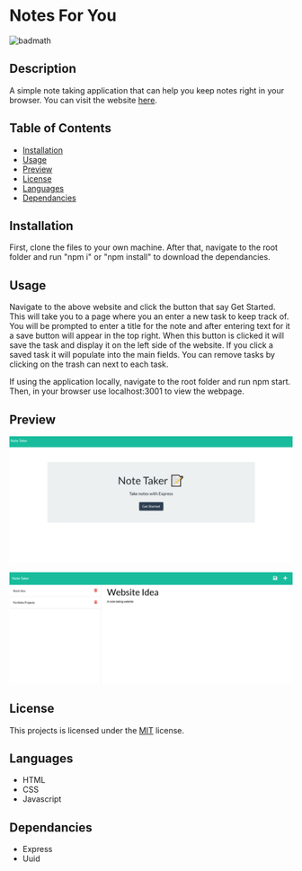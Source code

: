 # Notes For You

![badmath](https://img.shields.io/badge/License-MIT-informational)

## Description

A simple note taking application that can help you keep notes right in your browser. You can visit the website [here](https://shielded-eyrie-05655.herokuapp.com/).

## Table of Contents

* [Installation](#installation)
* [Usage](#usage)
* [Preview](#preview)
* [License](#license)
* [Languages](#languages)
* [Dependancies](#dependancies)

## Installation

First, clone the files to your own machine. After that, navigate to the root folder and run "npm i" or "npm install" to download the dependancies.

## Usage

Navigate to the above website and click the button that say Get Started. This will take you to a page where you an enter a new task to keep track of. You will be prompted to enter a title for the note and after entering text for it a save button will appear in the top right. When this button is clicked it will save the task and display it on the left side of the website. If you click a saved task it will populate into the main fields. You can remove tasks by clicking on the trash can next to each task.

If using the application locally, navigate to the root folder and run npm start. Then, in your browser use localhost:3001 to view the webpage.

## Preview

![Alt text](./images/screenshot-1.png)

![Alt text](./images/screenshot-2.png)

## License

This projects is licensed under the [MIT](LICENSE) license.

## Languages

* HTML
* CSS
* Javascript

## Dependancies

* Express
* Uuid
